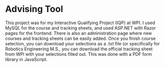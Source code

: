 # Advising Tool
This project was for my Interactive Qualifying Project (IQP) at WPI.
I used MySQL for the course and tracking sheets, and used ASP.NET with
Razor pages for the frontend. There is also an administration page where
new courses and tracking sheets can be easily added. Once you finish
course selection, you can download your selections as a .txt file (or
specifically for Robotics Engineering M.S., you can download the official
tracking sheet from WPI with your selections filled out. This was done with
a PDF form library in JavaScript.
